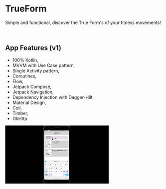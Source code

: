 # TrueForm
<p align="start">    
Simple and functional, discover the True Form's of your fitness movements! </br>
</p>  
</br>  

## App Features (v1)
* 100% Kotlin,
* MVVM with Use Case pattern,
* Single Activity pattern,
* Coroutines,
* Flow,
* Jetpack Compose,
* Jetpack Navigation,
* Dependency Injection with Dagger-Hilt,
* Material Design,
* Coil,
* Timber,
* OkHttp
  
![](TrueFormGIF.gif)
